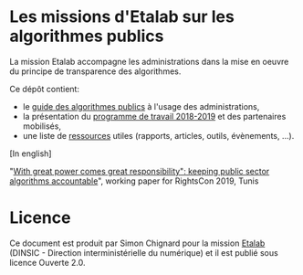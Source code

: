 # Les missions d'Etalab sur les algorithmes publics

La mission Etalab accompagne les administrations dans la mise en oeuvre du principe de transparence des algorithmes. 

Ce dépôt contient: 
- le [guide des algorithmes publics](guide.md) à l'usage des administrations, 
- la présentation du [programme de travail 2018-2019](programme-de-travail.md) et des partenaires mobilisés,
- une liste de [ressources](ressources.md) utiles (rapports, articles, outils, évènements, ...).

[In english]

"[With great power comes great responsibility": keeping public sector algorithms accountable](https://github.com/etalab/algorithmes-publics/blob/master/20190611_WorkingPaper_PSAAccountability_Etalab.pdf)", working paper for RightsCon 2019, Tunis 

# Licence

Ce document est produit par Simon Chignard pour la mission [Etalab](www.etalab.gouv.fr) (DINSIC - Direction interministérielle du numérique) et il est publié sous licence Ouverte 2.0.
